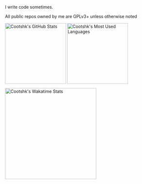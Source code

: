 I write code sometimes.

All public repos owned by me are GPLv3+ unless otherwise noted

<img height=200 align="center" src="https://github-readme-stats-cootshk.vercel.app/api?username=cootshk&theme=react&show_icons=true&hide_border=false&count_private=true" alt="Cootshk's GitHub Stats" /> <img height=200 align="center" src="https://github-readme-stats-cootshk.vercel.app/api/top-langs/?username=cootshk&theme=react&show_icons=true&hide_border=false&count_private=true" alt="Cootshk's Most Used Languages" />

<a href="https://wakatime.com/@Cootshk"><img height=300 align="center" src="https://github-readme-stats.vercel.app/api/wakatime?username=cootshk&layout=compact&theme=react&show_icons=true&hide_border=false" alt="Cootshk's Wakatime Stats" /></a>
<!--[![trophy](https://github-profile-trophy.vercel.app/?username=ryo-ma)](https://github.com/ryo-ma/github-profile-trophy)-->
